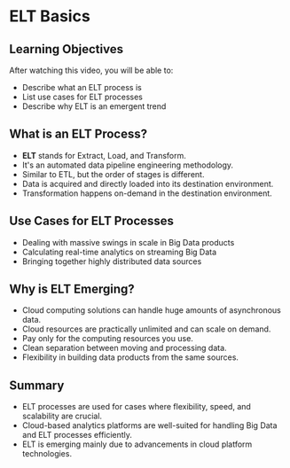 # ELT Basics

## Learning Objectives
After watching this video, you will be able to:
- Describe what an ELT process is
- List use cases for ELT processes
- Describe why ELT is an emergent trend

## What is an ELT Process?
- **ELT** stands for Extract, Load, and Transform.
- It's an automated data pipeline engineering methodology.
- Similar to ETL, but the order of stages is different.
- Data is acquired and directly loaded into its destination environment.
- Transformation happens on-demand in the destination environment.

## Use Cases for ELT Processes
- Dealing with massive swings in scale in Big Data products
- Calculating real-time analytics on streaming Big Data
- Bringing together highly distributed data sources

## Why is ELT Emerging?
- Cloud computing solutions can handle huge amounts of asynchronous data.
- Cloud resources are practically unlimited and can scale on demand.
- Pay only for the computing resources you use.
- Clean separation between moving and processing data.
- Flexibility in building data products from the same sources.

## Summary
- ELT processes are used for cases where flexibility, speed, and scalability are crucial.
- Cloud-based analytics platforms are well-suited for handling Big Data and ELT processes efficiently.
- ELT is emerging mainly due to advancements in cloud platform technologies.

